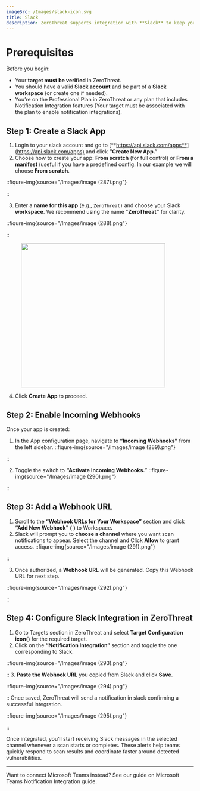 ```yaml
---
imageSrc: /Images/slack-icon.svg
title: Slack
description: ZeroThreat supports integration with **Slack** to keep your team updated with real-time scan notifications. With Slack integration enabled, you’ll receive alerts directly in your configured Slack channel when a scan starts and when it completes, helping teams act faster and stay aligned on application security changes.
---
```


# Prerequisites

Before you begin:

* Your **target must be verified** in ZeroThreat.
* You should have a valid **Slack account** and be part of a **Slack workspace** (or create one if needed).
* You’re on the Professional Plan in ZeroThreat or any plan that includes Notification Integration features (Your target must be associated with the plan to enable notification integrations).

## Step 1: Create a Slack App

1. Login to your slack account and go to [**https://api.slack.com/apps**](https://api.slack.com/apps) and click **“Create New App.”**
2. Choose how to create your app: **From scratch** (for full control) or **From a manifest** (useful if you have a predefined config. In our example we will choose **From scratch**.

::fiqure-img{source="/Images/image (287).png"}

<!-- <figure><img src="../../.gitbook/assets/MicrosoftTeams-image (31).png" alt="" width="387"><figcaption></figcaption></figure> -->
::

3. Enter a **name for this app** (e.g., `ZeroThreat)` and choose your Slack **workspace**. We recommend using the name "**ZeroThreat"** for clarity.

::fiqure-img{source="/Images/image (288).png"}

<!-- <figure><img src="../../.gitbook/assets/MicrosoftTeams-image (31).png" alt="" width="387"><figcaption></figcaption></figure> -->
::
<figure><img src="../../.gitbook/assets/MicrosoftTeams-image (32).png" alt="" width="387"><figcaption></figcaption></figure>

4. Click **Create App** to proceed.

## Step 2: Enable Incoming Webhooks

Once your app is created:

1. In the App configuration page, navigate to **“Incoming Webhooks”** from the left sidebar.
::fiqure-img{source="/Images/image (289).png"}
<!-- <figure><img src="../../.gitbook/assets/MicrosoftTeams-image (33) (1).png" alt="" width="563"><figcaption></figcaption></figure> -->
::

2. Toggle the switch to **“Activate Incoming Webhooks.”**
::fiqure-img{source="/Images/image (290).png"}
<!-- <figure><img src="../../.gitbook/assets/MicrosoftTeams-image (34).png" alt="" width="506"><figcaption></figcaption></figure> -->
::

## Step 3: Add a Webhook URL

1. Scroll to the **“Webhook URLs for Your Workspace”** section and click **“Add New Webhook" (**<img src="../../.gitbook/assets/MicrosoftTeams-image (35).png" alt="" data-size="line"> **)** to Workspac&#x65;**.**
2. Slack will prompt you to **choose a channel** where you want scan notifications to appear. Select the channel and Click **Allow** to grant access.
::fiqure-img{source="/Images/image (291).png"}

::

3. Once authorized, a **Webhook URL** will be generated. Copy this Webhook URL for next step.

::fiqure-img{source="/Images/image (292).png"}

::
## Step 4: Configure Slack Integration in ZeroThreat

1. Go to Targets section in ZeroThreat and select **Target Configuration icon(**<img src="../../.gitbook/assets/image.png" alt="" data-size="line">**)** for the required target.&#x20;
2. Click on the **“Notification Integration”** section and toggle the one corresponding to Slack.

::fiqure-img{source="/Images/image (293).png"}

::
3. **Paste the Webhook URL** you copied from Slack and click **Save**.

::fiqure-img{source="/Images/image (294).png"}

::
Once saved, ZeroThreat will send a notification in slack confirming a successful integration.

::fiqure-img{source="/Images/image (295).png"}

::


Once integrated, you’ll start receiving Slack messages in the selected channel whenever a scan starts or completes. These alerts help teams quickly respond to scan results and coordinate faster around detected vulnerabilities.

***

Want to connect Microsoft Teams instead? See our guide on Microsoft Teams Notification Integration guide.
